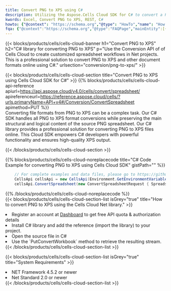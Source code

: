 ```yaml
---
title: Convert PNG to XPS using C# 
description: Utilizing the Aspose.Cells Cloud SDK for C# to convert a PNG format file to a XPS format file. 
kwords: Excel, Convert PNG to XPS, REST, C#
howto: {"@context": "https://schema.org","@type": "HowTo","name": "How to convert PNG to XPS using the Cells Cloud Net library.","description": "How to convert PNG to XPS using the Cells Cloud Net library.","image": {"@type": "ImageObject"},"url": "/net/conversion/png-to-xps/","step": [{ "@type": "HowToStep","name": "How to convert PNG to XPS using the Cells Cloud Net library. step 1", "image": {"@type": "ImageObject",},"url": "/net/conversion/png-to-xps/","text": "Register an account at <a href='https://dashboard.aspose.cloud/'>Dashboard</a> to get free API quota & authorization details",},{ "@type": "HowToStep","name": "How to convert PNG to XPS using the Cells Cloud Net library. step 1", "image": {"@type": "ImageObject",},"url": "/net/conversion/png-to-xps/","text": "Install C# library and add the reference (import the library) to your project.",},{ "@type": "HowToStep","name": "How to convert PNG to XPS using the Cells Cloud Net library. step 1", "image": {"@type": "ImageObject",},"url": "/net/conversion/png-to-xps/","text": "Open the source file in C#",},{ "@type": "HowToStep","name": "How to convert PNG to XPS using the Cells Cloud Net library. step 1", "image": {"@type": "ImageObject",},"url": "/net/conversion/png-to-xps/","text": "Use the `PutConvertWorkbook` method to retrieve the resulting stream.",}, ],"supply": {"@type": "HowToSupply","name": "document"},"tool": [{"@type": "HowToTool","name": "Visual Studio, Visual Studio Code, Rider "},{"@type": "HowToTool","name": "Aspose Cells"}],"totalTime": "PT6M"}
fqa: {"@context":"https://schema.org","@type":"FAQPage","mainEntity":[{"@type":"Question","name":"Why convert file formats in C# using REST API?","acceptedAnswer":{"@type":"Answer","text":"Documents are encoded in many ways, and some files may be incompatible with the software you use. To open and read such files, just convert them to appropriate file formats.<br/><ol><li>Install .NET SDK and add the reference (import the library) to your project.</li><li>Open the source file in C# using REST API.</li><li>Call the PutConvertWorkbookRequest() method, passing an output filename with required extension.</li><li>Get the result of conversion as a separate file.</li></ol>"}},{"@type":"Question","name":"What file formats can I convert with your C# library?","acceptedAnswer":{"@type":"Answer","text":"We support a variety of file formats for conversion using .NET library, including XLSX, Excel, xls , PDF, CSV, HTML, Markdown, XML, PNG, JPG, TIFF, Json, TXT and many more."}},{"@type":"Question","name":"What is the maximum allowed file size for conversion using this .NET library?","acceptedAnswer":{"@type":"Answer","text":"There are no file size limits for format conversions using .NET library."}}]}
---
```



{{< blocks/products/cells/cells-cloud-banner h1="Convert PNG to XPS" h2="C# library for converting PNG to XPS" p="Use the Conversion API of of Cells Cloud to create customized spreadsheet workflows in Net projects. This is a professional solution to convert PNG to XPS and other document formats online using C#." urlsection="conversion/png-to-xps/" >}}

{{< blocks/products/cells/cells-cloud-section  title="Convert PNG to XPS using Cells Cloud SDK for C#" >}}
{{% blocks/products/cells/cells-cloud-api-reference  apiurl=https://api.aspose.cloud/v4.0/cells/convert/spreadsheet/  apireferenceurl=https://reference.aspose.cloud/cells/?urls.primaryName=API+v4#/Conversion/ConvertSpreadsheet  apimethod=PUT %}}
<br/>
Converting file formats from PNG to XPS can be a complex task. Our C# SDK handles all PNG to XPS format conversions while preserving the main structural and logical content of the source PNG spreadsheet. Our C# library provides a professional solution for converting PNG to XPS files online. This Cloud SDK empowers C# developers with powerful functionality and ensures high-quality XPS output.

{{< /blocks/products/cells/cells-cloud-section >}}

{{% blocks/products/cells/cells-cloud-noreplacecode title="C# Code Example for converting PNG to XPS using Cells Cloud SDK" gistPath="" %}}
 
```cs
    // For complete examples and data files, please go to https://github.com/aspose-cells-cloud/aspose-cells-cloud-dotnet/
    CellsApi cellsApi = new CellsApi(Environment.GetEnvironmentVariable("ProductClientId"), Environment.GetEnvironmentVariable("ProductClientSecret"));
    cellsApi.ConvertSpreadsheet(new ConvertSpreadsheetRequest { Spreadsheet = "EmployeeSalesSummary.png", format = "xps" }, "EmployeeSalesSummary.xps");
```
 
{{% /blocks/products/cells/cells-cloud-noreplacecode  %}}
<br/>
{{< blocks/products/cells/cells-cloud-section-list isGrey="true"  title="How to convert PNG to XPS using the Cells Cloud Net library." >}}
<li>Register an account at <a href="https://dashboard.aspose.cloud/">Dashboard</a> to get free API quota & authorization details</li>
<li>Install C# library and add the reference (import the library) to your project.</li>
<li>Open the source file in C#</li>
<li>Use the `PutConvertWorkbook` method to retrieve the resulting stream.</li>
{{< /blocks/products/cells/cells-cloud-section-list >}}

{{< blocks/products/cells/cells-cloud-section-list isGrey="true"  title="System Requirements" >}}
<li>NET Framework 4.5.2 or newer</li>
<li>Net Standard 2.0 or newer</li>
{{< /blocks/products/cells/cells-cloud-section-list >}}
